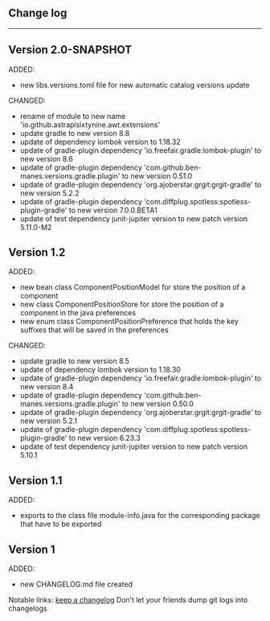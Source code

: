 ## Change log
----------------------

Version 2.0-SNAPSHOT
-------------

ADDED:

- new libs.versions.toml file for new automatic catalog versions update

CHANGED:

- rename of module to new name 'io.github.astrapisixtynine.awt.extensions'
- update gradle to new version 8.8
- update of dependency lombok version to 1.18.32
- update of gradle-plugin dependency 'io.freefair.gradle:lombok-plugin' to new version 8.6
- update of gradle-plugin dependency 'com.github.ben-manes.versions.gradle.plugin' to new version 0.51.0
- update of gradle-plugin dependency 'org.ajoberstar.grgit:grgit-gradle' to new version 5.2.2
- update of gradle-plugin dependency 'com.diffplug.spotless:spotless-plugin-gradle' to new version 7.0.0.BETA1
- update of test dependency junit-jupiter version to new patch version 5.11.0-M2

Version 1.2
-------------

ADDED:

- new bean class ComponentPositionModel for store the position of a component
- new class ComponentPositionStore for store the position of a component in the java preferences
- new enum class ComponentPositionPreference that holds the key suffixes that will be saved in the preferences

CHANGED:

- update gradle to new version 8.5
- update of dependency lombok version to 1.18.30
- update of gradle-plugin dependency 'io.freefair.gradle:lombok-plugin' to new version 8.4
- update of gradle-plugin dependency 'com.github.ben-manes.versions.gradle.plugin' to new version 0.50.0
- update of gradle-plugin dependency 'org.ajoberstar.grgit:grgit-gradle' to new version 5.2.1
- update of gradle-plugin dependency 'com.diffplug.spotless:spotless-plugin-gradle' to new version 6.23.3
- update of test dependency junit-jupiter version to new patch version 5.10.1

Version 1.1
-------------

ADDED:

- exports to the class file module-info.java for the corresponding package that have to be exported

Version 1
-------------

ADDED:

- new CHANGELOG.md file created

Notable links:
[keep a changelog](http://keepachangelog.com/en/1.0.0/) Don’t let your friends dump git logs into changelogs

